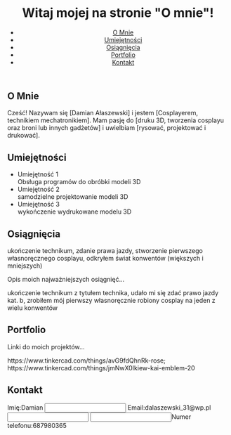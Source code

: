 
<!DOCTYPE html>
<html lang="pl">
<head>
    <meta charset="UTF-8">
    <meta name="viewport" content="width=device-width, initial-scale=1.0">

    
</head>
<body>
    <header>
        <h1>Witaj mojej na stronie
          "O mnie"!</h1>
        <nav>
            <ul>
                <li><a href="#about">O Mnie</a></li>
                <li><a href="#skills">Umiejętności</a></li>
                <li><a href="#achievements">Osiągnięcia</a></li>
                <li><a href="#portfolio">Portfolio</a></li>
                <li><a href="#contact">Kontakt</a></li>
            </ul>
        </nav>
    </header>
    <main>
        <section id="about">
            <h2>O Mnie</h2>
            <p>Cześć! Nazywam się [Damian Ałaszewski] i jestem [Cosplayerem, technikiem mechatronikiem]. Mam pasję do [druku 3D, tworzenia cosplayu oraz broni lub innych gadżetów] i uwielbiam [rysować, projektować i drukować].</p>
        </section>
        <section id="skills">
            <h2>Umiejętności</h2>
            <ul>
                <li>Umiejętność 1</li>Obsługa programów do obróbki modeli 3D 
                <li>Umiejętność 2</li>samodzielne projektowanie modeli 3D 
                <li>Umiejętność 3</li>wykończenie wydrukowane modelu 3D
            </ul>
        </section>
        <section id="achievements">
            <h2>Osiągnięcia</h2>ukończenie technikum, zdanie prawa jazdy, stworzenie pierwszego własnoręcznego cosplayu, odkryłem świat konwentów (większych i mniejszych)
            <p>Opis moich najważniejszych osiągnięć...</p>ukończenie technikum z tytułem technika, udało mi się zdać prawo jazdy kat. b, zrobiłem mój pierwszy własnoręcznie robiony cosplay na jeden z wielu konwentów 
        </section>
        <section id="portfolio">
            <h2>Portfolio</h2>
            <p>Linki do moich projektów...</p>https://www.tinkercad.com/things/avG9fdQhnRk-rose;
          https://www.tinkercad.com/things/jmNwX0Ikiew-kai-emblem-20
        </section>
        <section id="contact">
            <h2>Kontakt</h2>
            <form id="contact-form">
                <label for="name">Imię:</label>Damian 
                <input type="text" id="name" name="name" required>
                <label for="email">Email:</label>dalaszewski_31@wp.pl
                <input type="email" id="email" name="email" required>
                <input for="phone number">Numer telefonu:</label>687980365
   

